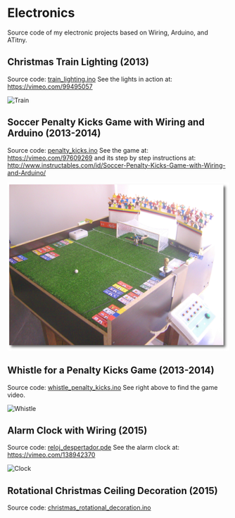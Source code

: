# Electronics
Source code of my electronic projects based on Wiring, Arduino, and ATitny.

## Christmas Train Lighting (2013) 
Source code: [train_lighting.ino](https://github.com/gacarrillor/electronics/blob/master/train_lighting.ino)
See the lights in action at: https://vimeo.com/99495057

![Train][1]

## Soccer Penalty Kicks Game with Wiring and Arduino (2013-2014) 
Source code: [penalty_kicks.ino](https://github.com/gacarrillor/electronics/blob/master/penalty_kicks.ino)
See the game at: https://vimeo.com/97609269 and its step by step instructions at: http://www.instructables.com/id/Soccer-Penalty-Kicks-Game-with-Wiring-and-Arduino/

![Game][3]

## Whistle for a Penalty Kicks Game (2013-2014) 
Source code: [whistle_penalty_kicks.ino](https://github.com/gacarrillor/electronics/blob/master/whistle_penalty_kicks.ino)
See right above to find the game video.

![Whistle][4]

## Alarm Clock with Wiring (2015) 
Source code: [reloj_despertador.pde](https://github.com/gacarrillor/electronics/blob/master/reloj_despertador.pde)
See the alarm clock at: https://vimeo.com/138942370

![Clock][2]

## Rotational Christmas Ceiling Decoration (2015) 
Source code: [christmas_rotational_decoration.ino](https://github.com/gacarrillor/electronics/blob/master/christmas_rotational_decoration.ino)



[1]: https://i.vimeocdn.com/video/480687278.jpg?mw=600&mh=300
[2]: https://i.vimeocdn.com/video/534536725_600x450.jpg
[3]: https://github.com/gacarrillor/electronics/blob/master/imgs/IMG_3602_mod.png
[4]: http://cdn.instructables.com/F1V/ADRQ/IFOBH6BC/F1VADRQIFOBH6BC.SMALL.jpg 
